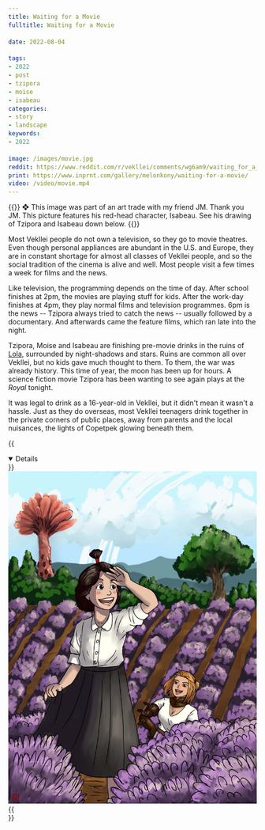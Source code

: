 ```yaml
---
title: Waiting for a Movie
fulltitle: Waiting for a Movie

date: 2022-08-04

tags: 
- 2022
- post
- tzipora
- moise
- isabeau
categories:
- story
- landscape
keywords:
- 2022

image: /images/movie.jpg
reddit: https://www.reddit.com/r/vekllei/comments/wg6am9/waiting_for_a_movie/
print: https://www.inprnt.com/gallery/melonkony/waiting-for-a-movie/
video: /video/movie.mp4
---
```

{{<hint story>}}
❖ This image was part of an art trade with my friend JM. Thank you JM. This picture features his red-head character, Isabeau. See his drawing of Tzipora and Isabeau down below.
{{</hint>}}

Most Vekllei people do not own a television, so they go to movie theatres. Even though personal appliances are abundant in the U.S. and Europe, they are in constant shortage for almost all classes of Vekllei people, and so the social tradition of the cinema is alive and well. Most people visit a few times a week for films and the news.

Like television, the programming depends on the time of day. After school finishes at 2pm, the movies are playing stuff for kids. After the work-day finishes at 4pm, they play normal films and television programmes. 6pm is the news -- Tzipora always tried to catch the news -- usually followed by a documentary. And afterwards came the feature films, which ran late into the night.

Tzipora, Moise and Isabeau are finishing pre-movie drinks in the ruins of [Lola](/utopia/landscape/boroughs/lola/), surrounded by night-shadows and stars. Ruins are common all over Vekllei, but no kids gave much thought to them. To them, the war was already history. This time of year, the moon has been up for hours. A science fiction movie Tzipora has been wanting to see again plays at the *Royal* tonight.

It was legal to drink as a 16-year-old in Vekllei, but it didn't mean it wasn't a hassle. Just as they do overseas, most Vekllei teenagers drink together in the private corners of public places, away from parents and the local nuisances, the lights of Copetpek glowing beneath them.

{{<details open=true title="JM's Art">}}
![smallimg](/images/fanart/jm-1.jpg)
{{</details>}}

